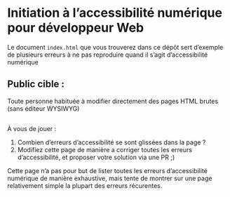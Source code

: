 # Initiation à l’accessibilité numérique pour développeur Web

Le document `index.html` que vous trouverez dans ce dépôt sert d’exemple de plusieurs erreurs à ne pas reproduire quand il s’agit d’accessibilité numérique

## Public cible :
Toute personne habituée à modifier directement des pages HTML brutes (sans éditeur WYSIWYG)


##
À vous de jouer : 

1. Combien d’erreurs d’accessibilité se sont glissées dans la page ?
2. Modifiez cette page de manière a corriger toutes les erreurs d’accessibilité, et proposer votre solution via une PR ;)


Cette page n’a pas pour but de lister toutes les erreurs d’accessibilité numérique de manière exhaustive, mais tente de montrer sur une page relativement simple la plupart des erreurs récurentes.